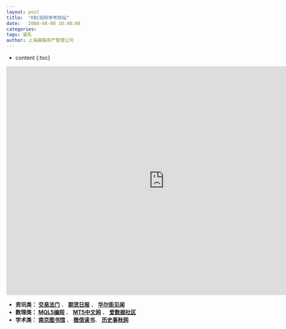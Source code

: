 ```yaml
---
layout: post
title:  "KBC投研参考网站"
date:   2088-08-08 10:40:00
categories: 
tags: 鉴乳
author: 上海袭胸资产管理公司
---
```


* content
{:toc}
<iframe frameborder="0" width="825" height="600" scrolling="yes" src="https://www.jin10.com/example/jin10.com.html?fontSize=14px&theme=white"></iframe>

* **资讯类：** **[交易法门](https://www.jiaoyifamen.com/)** 、 **[期货日报](http://paper.7h365.com/Members/MemberIndex)** 、 **[华尔街见闻](https://wallstreetcn.com/)**
* **数理类：** **[MQL5编程](https://www.mql5.com/zh/articles/mt5)** 、 **[MT5中文网](https://www.mt5users.com/)** 、 **[爱数据社区](http://www.itongji.cn/)**
* **学术类：** **[南京图书馆](http://www.jslib.org.cn/)** 、 **[微信读书](https://weread.qq.com/)**、 **[历史春秋网](http://www.lishichunqiu.com/)**
